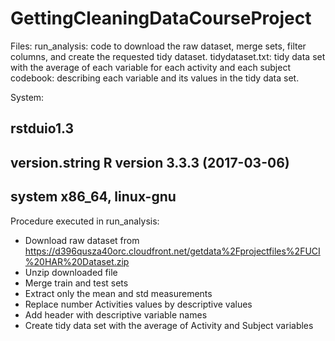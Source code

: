 # GettingCleaningDataCourseProject
Files:
run_analysis: code to download the raw dataset, merge sets, filter columns, and create the requested tidy dataset. 
tidydataset.txt: tidy data set with the average of each variable for each activity and each subject
codebook: describing each variable and its values in the tidy data set.

System:
## rstduio1.3
## version.string R version 3.3.3 (2017-03-06)
## system         x86_64, linux-gnu  

Procedure executed in run_analysis:
- Download raw dataset from https://d396qusza40orc.cloudfront.net/getdata%2Fprojectfiles%2FUCI%20HAR%20Dataset.zip
- Unzip downloaded file
- Merge train and test sets
- Extract only the mean and std measurements 
- Replace number Activities values by descriptive values
- Add header with descriptive variable names
- Create tidy data set with the average of Activity and Subject variables
